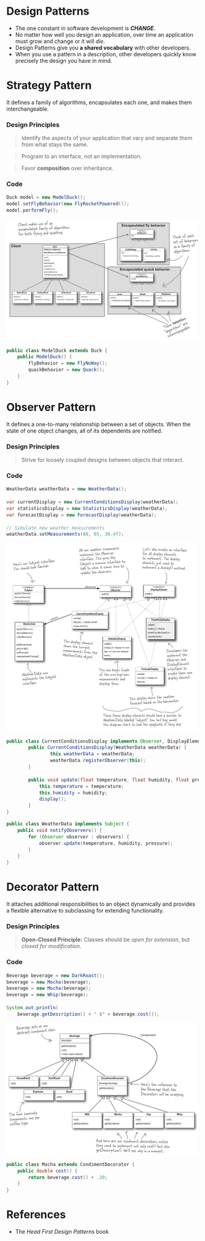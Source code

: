 # Design Patterns

- The one constant in software development is ***CHANGE***.
- No matter how well you design an application, over time an application must grow and change or it will _die_.
- Design Patterns give you **a shared vocabulary** with other developers.
- When you use a pattern in a description, other developers quickly know precisely the design you have in mind.

# Strategy Pattern

It defines a family of algorithms, encapsulates each one, and makes them interchangeable.

### Design Principles

> Identify the aspects of your application that vary and separate them from what stays the same.

> Program to an interface, not an implementation.

> Favor **composition** over inheritance.

### Code

```java
Duck model = new ModelDuck();
model.setFlyBehavior(new FlyRocketPowered());
model.performFly();
```

![the Ducks example](/static/examples_assets/strategy_pattern.jpg)

```java
public class ModelDuck extends Duck {
    public ModelDuck() {
        flyBehavior = new FlyNoWay();
        quackBehavior = new Quack();
    }
}
```

# Observer Pattern

It defines a one-to-many relationship between a set of objects. When the state of one object changes, all of its dependents are notified.

### Design Principles

> Strive for loosely coupled designs between objects that interact.

### Code

```java
WeatherData weatherData = new WeatherData();

var currentDisplay = new CurrentConditionsDisplay(weatherData);
var statisticsDisplay = new StatisticsDisplay(weatherData);
var forecastDisplay = new ForecastDisplay(weatherData);

// Simulate new weather measurements
weatherData.setMeasurements(80, 65, 30.4f);
```

![the Weather Station example](/static/examples_assets/observer_pattern.jpg)

```java
public class CurrentConditionsDisplay implements Observer, DisplayElement {
        public CurrentConditionsDisplay(WeatherData weatherData) {
                this.weatherData = weatherData;
                weatherData.registerObserver(this);
        }

        public void update(float temperature, float humidity, float pressure) {
            this.temperature = temperature;
            this.humidity = humidity;
            display();
        }
}
```

```java
public class WeatherData implements Subject {
    public void notifyObservers() {
        for (Observer observer : observers) {
            observer.update(temperature, humidity, pressure);
        }
    }
}
```

# Decorator Pattern

It attaches additional responsibilities to an object dynamically and provides a flexible alternative to subclassing for extending functionality.

### Design Principles

> **Open-Closed Principle:** Classes should be _open for extension_, but _closed for modification_.

### Code

```java
Beverage beverage = new DarkRoast();
beverage = new Mocha(beverage);
beverage = new Mocha(beverage);
beverage = new Whip(beverage);

System.out.println(
    beverage.getDescription() + " $" + beverage.cost());
```

![the Beverage example ](/static/examples_assets/decorator_pattern.jpg)

```java
public class Mocha extends CondimentDecorator {
    public double cost() {
        return beverage.cost() + .20;
    }
}
```

# References

- The _Head First Design Patterns_ book

